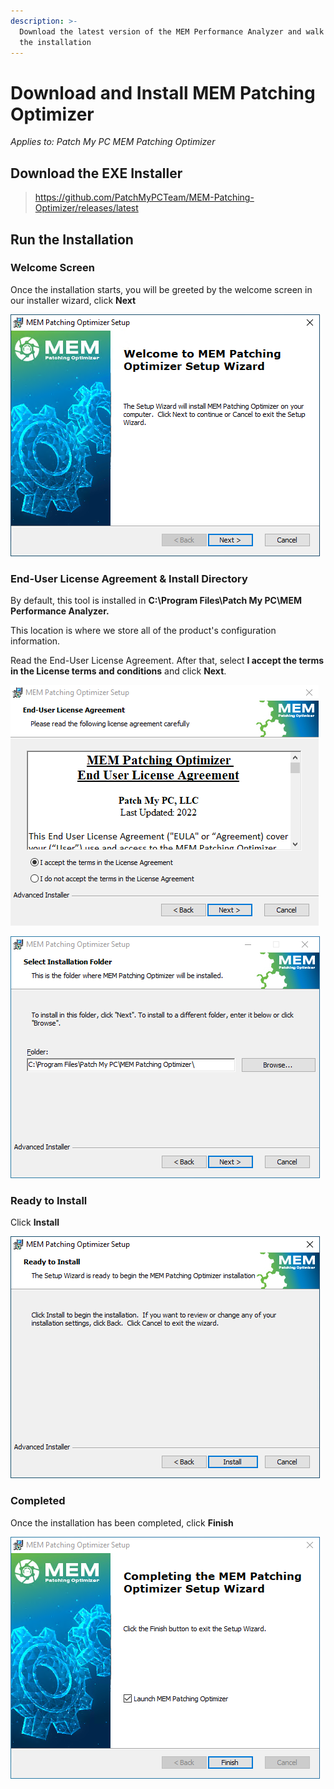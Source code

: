 ```yaml
---
description: >-
  Download the latest version of the MEM Performance Analyzer and walk through
  the installation
---
```


# Download and Install MEM Patching Optimizer

_Applies to: Patch My PC MEM Patching Optimizer_

## Download the EXE Installer

<blockquote class="wp-block-quote">
<p><a href="https://github.com/PatchMyPCTeam/MEM-Patching-Optimizer/releases/latest">https://github.com/PatchMyPCTeam/MEM-Patching-Optimizer/releases/latest</a></p>
</blockquote>

## Run the Installation

### Welcome Screen

Once the installation starts, you will be greeted by the welcome screen in our installer wizard, click **Next**

![](/_images/Start.png)

### **End-User License Agreement & Install Directory**

By default, this tool is installed in **C:\Program Files\Patch My PC\MEM Performance Analyzer.**

This location is where we store all of the product's configuration information.

Read the End-User License Agreement. After that, select **I accept the terms in the License terms and conditions** and click **Next**.

![](/_images/EULA-(1).png)

![](/_images/Install_Dir.png)

### Ready to Install

Click **Install**

![](/_images/Install.png)

### Completed

Once the installation has been completed, click **Finish**

![](/_images/Finish.png)